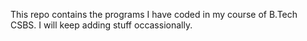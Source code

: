 This repo contains the programs I have coded in my course of B.Tech CSBS.
I will keep adding stuff occassionally.
